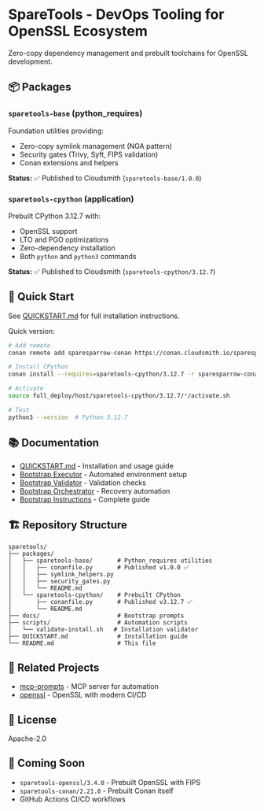 # SpareTools - DevOps Tooling for OpenSSL Ecosystem

Zero-copy dependency management and prebuilt toolchains for OpenSSL development.

## 📦 Packages

### `sparetools-base` (python_requires)
Foundation utilities providing:
- Zero-copy symlink management (NGA pattern)
- Security gates (Trivy, Syft, FIPS validation)
- Conan extensions and helpers

**Status:** ✅ Published to Cloudsmith (`sparetools-base/1.0.0`)

### `sparetools-cpython` (application)
Prebuilt CPython 3.12.7 with:
- OpenSSL support
- LTO and PGO optimizations
- Zero-dependency installation
- Both `python` and `python3` commands

**Status:** ✅ Published to Cloudsmith (`sparetools-cpython/3.12.7`)

## 🚀 Quick Start

See [QUICKSTART.md](QUICKSTART.md) for full installation instructions.

Quick version:
```bash
# Add remote
conan remote add sparesparrow-conan https://conan.cloudsmith.io/sparesparrow-conan/openssl-conan/

# Install CPython
conan install --requires=sparetools-cpython/3.12.7 -r sparesparrow-conan --deployer=full_deploy

# Activate
source full_deploy/host/sparetools-cpython/3.12.7/*/activate.sh

# Test
python3 --version  # Python 3.12.7
```

## 📚 Documentation

- [QUICKSTART.md](QUICKSTART.md) - Installation and usage guide
- [Bootstrap Executor](docs/BOOTSTRAP_PROMPT-EXECUTOR.md) - Automated environment setup
- [Bootstrap Validator](docs/BOOTSTRAP_PROMPT-VALIDATOR.md) - Validation checks
- [Bootstrap Orchestrator](docs/BOOTSTRAP_PROMPT-ORCHESTRATOR.md) - Recovery automation
- [Bootstrap Instructions](docs/BOOTSTRAP-INSTRUCTIONS.md) - Complete guide

## 🏗 Repository Structure

```
sparetools/
├── packages/
│   ├── sparetools-base/       # Python_requires utilities
│   │   ├── conanfile.py       # Published v1.0.0 ✅
│   │   ├── symlink_helpers.py
│   │   ├── security_gates.py
│   │   └── README.md
│   └── sparetools-cpython/    # Prebuilt CPython
│       ├── conanfile.py       # Published v3.12.7 ✅
│       └── README.md
├── docs/                      # Bootstrap prompts
├── scripts/                   # Automation scripts
│   └── validate-install.sh   # Installation validator
├── QUICKSTART.md              # Installation guide
└── README.md                  # This file
```

## 🔗 Related Projects

- [mcp-prompts](https://github.com/sparesparrow/mcp-prompts) - MCP server for automation
- [openssl](https://github.com/sparesparrow/openssl) - OpenSSL with modern CI/CD

## 📄 License

Apache-2.0

## 🎯 Coming Soon

- `sparetools-openssl/3.4.0` - Prebuilt OpenSSL with FIPS
- `sparetools-conan/2.21.0` - Prebuilt Conan itself
- GitHub Actions CI/CD workflows

